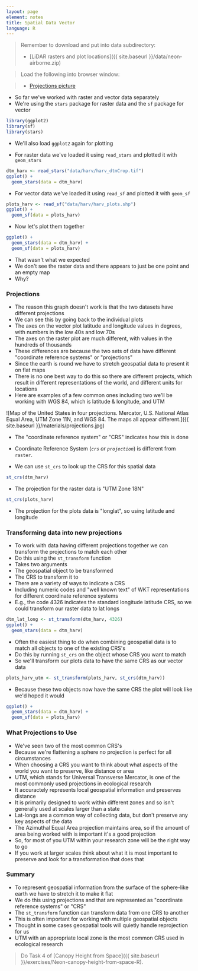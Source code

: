 ```yaml
---
layout: page
element: notes
title: Spatial Data Vector
language: R
--- 
```


> Remember to download and put into data subdirectory:
>
> * [LiDAR rasters and plot locations]({{ site.baseurl }}/data/neon-airborne.zip)

> Load the following into browser window:

> * [Projections picture](https://media.opennews.org/cache/06/37/0637aa2541b31f526ad44f7cb2db7b6c.jpg)

* So far we've worked with raster and vector data separately
* We're using the `stars` package for raster data and the `sf` package for vector

```r
library(ggplot2)
library(sf)
library(stars)
```

* We'll also load `ggplot2` again for plotting

* For raster data we've loaded it using `read_stars` and plotted it with `geom_stars`

```r
dtm_harv <- read_stars("data/harv/harv_dtmCrop.tif")
ggplot() +
  geom_stars(data = dtm_harv)
```

* For vector data we've loaded it using `read_sf` and plotted it with `geom_sf`

```r
plots_harv <- read_sf("data/harv/harv_plots.shp")
ggplot() +
  geom_sf(data = plots_harv)
```

* Now let's plot them together

```r
ggplot() +
  geom_stars(data = dtm_harv) +
  geom_sf(data = plots_harv)
```

* That wasn't what we expected
* We don't see the raster data and there appears to just be one point and an empty map
* Why?


### Projections

* The reason this graph doesn't work is that the two datasets have different projections
* We can see this by going back to the individual plots
* The axes on the vector plot latitude and longitude values in degrees, with numbers in the low 40s and low 70s
* The axes on the raster plot are much different, with values in the hundreds of thousands
* These differences are because the two sets of data have different "coordinate reference systems" or "projections"
* Since the earth is round we have to stretch geospatial data to present it on flat maps
* There is no one best way to do this so there are different projects, which result in different representations of the world, and different units for locations
* Here are examples of a few common ones including two we'll be working with WGS 84, which is latitude & longitude, and UTM

![Map of the United States in four projections. Mercator, U.S. National Atlas Equal Area, UTM Zone 11N, and WGS 84. The maps all appear different.]({{ site.baseurl }}/materials/projections.jpg)

* The "coordinate reference system" or "CRS" indicates how this is done
* Coordinate Reference System (*`crs` or `projection`*) is different from `raster`.

* We can use `st_crs` to look up the CRS for this spatial data

```r
st_crs(dtm_harv)
```

* The projection for the raster data is "UTM Zone 18N"

```r
st_crs(plots_harv)
```

* The projection for the plots data is "longlat", so using latitude and longitude

### Transforming data into new projections

* To work with data having different projections together we can transform the projections to match each other
* Do this using the `st_transform` function
* Takes two arguments
* The geospatial object to be transformed
* The CRS to transform it to
* There are a variety of ways to indicate a CRS
* Including numeric codes and "well known text" of WKT representations for different coordinate reference systems
* E.g., the code 4326 indicates the standard longitude latitude CRS, so we could transform our raster data to lat longs

```r
dtm_lat_long <- st_transform(dtm_harv, 4326)
ggplot() +
  geom_stars(data = dtm_harv)
```

* Often the easiest thing to do when combining geospatial data is to match all objects to one of the existing CRS's
* Do this by running `st_crs` on the object whose CRS you want to match
* So we'll transform our plots data to have the same CRS as our vector data

```r
plots_harv_utm <- st_transform(plots_harv, st_crs(dtm_harv))
```

* Because these two objects now have the same CRS the plot will look like we'd hoped it would
 
```r
ggplot() +
  geom_stars(data = dtm_harv) +
  geom_sf(data = plots_harv)
```

### What Projections to Use

* We've seen two of the most common CRS's
* Because we're flattening a sphere no projection is perfect for all circumstances
* When choosing a CRS you want to think about what aspects of the world you want to preserve, like distance or area
* UTM, which stands for Universal Transverse Mercator, is one of the most commonly used projections in ecological research
* It accuractely represents local geospatial information and preserves distance
* It is primarily designed to work within different zones and so isn't generally used at scales larger than a state 
* Lat-longs are a common way of collecting data, but don't preserve any key aspects of the data
* The Azimuthal Equal Area projection maintains area, so if the amount of area being worked with is important it's a good projection
* So, for most of you UTM within your research zone will be the right way to go
* If you work at larger scales think about what it is most important to preserve and look for a transformation that does that


### Summary 

* To represent geospatial information from the surface of the sphere-like earth we have to stretch it to make it flat
* We do this using projections and that are represented as "coordinate reference systems" or "CRS"
* The `st_transform` function can transform data from one CRS to another
* This is often important for working with multiple geospatial objects
* Thought in some cases geospatial tools will quietly handle reprojection for us
* UTM with an appropriate local zone is the most common CRS used in ecological research

> Do Task 4 of [Canopy Height from Space]({{ site.baseurl }}/exercises/Neon-canopy-height-from-space-R).
